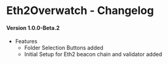 # Eth2Overwatch - Changelog
#### Version 1.0.0-Beta.2
+ Features
  + Folder Selection Buttons added
  + Initial Setup for Eth2 beacon chain and validator added